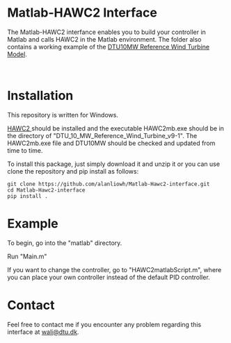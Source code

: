 Matlab-HAWC2 Interface
======================

The Matlab-HAWC2 interfance enables you to build your controller in Matlab and calls HAWC2 in the Matlab environment. The folder also contains a working example of the [DTU10MW Reference Wind Turbine
Model](http://www.hawc2.dk/Download/HAWC2-Model/DTU-10-MW-Reference-Wind-Turbine). 

 

Installation
============

This repository is written for Windows.

[HAWC2 ](http://www.hawc2.dk/) should be installed and the executable HAWC2mb.exe should be in the directory of "DTU_10_MW_Reference_Wind_Turbine_v9-1". The HAWC2mb.exe file and DTU10MW should be checked and updated from time to time. 


To install this package, just simply download it and unzip it or you can use clone the repository and pip install as follows:

```
git clone https://github.com/alanliowh/Matlab-Hawc2-interface.git
cd Matlab-Hawc2-interface
pip install .
```


Example
=======

To begin, go into the "matlab" directory.

Run "Main.m"

If you want to change the controller, go to "HAWC2matlabScript.m", where you can place your own controller instead of the default PID controller.


Contact
=====
Feel free to contact me if you encounter any problem regarding this interface at wali@dtu.dk.
